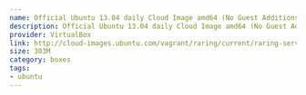 ```yaml
---
name: Official Ubuntu 13.04 daily Cloud Image amd64 (No Guest Additions)
description: Official Ubuntu 13.04 daily Cloud Image amd64 (No Guest Additions)
provider: VirtualBox
link: http://cloud-images.ubuntu.com/vagrant/raring/current/raring-server-cloudimg-amd64-vagrant-disk1.box
size: 303M
category: boxes
tags:
- ubuntu
---
```

